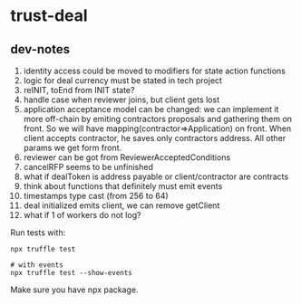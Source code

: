 # trust-deal

## dev-notes
1. identity access could be moved to modifiers for state action functions
2. logic for deal currency must be stated in tech project
3. reINIT, toEnd from INIT state?
4. handle case when reviewer joins, but client gets lost
5. application acceptance model can be changed: we can implement it more off-chain by emiting contractors proposals and gathering them on front. So we will have mapping(contractor=>Application) on front. When client accepts contractor, he saves only contractors address. All other params we get form front.
6. reviewer can be got from ReviewerAcceptedConditions
7. cancelRFP seems to be unfinished
8. what if dealToken is address payable or client/contractor are contracts
9. think about functions that definitely must emit events
10. timestamps type cast (from 256 to 64)
11. deal initialized emits client, we can remove getClient
12. what if 1 of workers do not log?

Run tests with:
```
npx truffle test

# with events
npx truffle test --show-events
```

Make sure you have npx package.